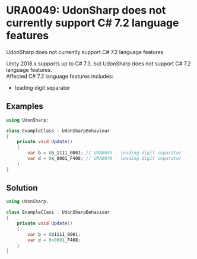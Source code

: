 # URA0049: UdonSharp does not currently support C# 7.2 language features

UdonSharp does not currently support C# 7.2 language features

Unity 2018.x supports up to C# 7.3, but UdonSharp does not support C# 7.2 language features.  
Affected C# 7.2 language features includes:

- leading digit separator

## Examples

```csharp
using UdonSharp;

class ExampleClass : UdonSharpBehaviour
{
    private void Update()
    {
        var b = 0b_1111_0001; // URA0049 - leading digit separator
        var d = 0x_0001_F408; // URA0049 - leading digit separator
    }
}
```

## Solution

```csharp
using UdonSharp;

class ExampleClass : UdonSharpBehaviour
{
    private void Update()
    {
        var b = 0b1111_0001;
        var d = 0x0001_F408;
    }
}
```
